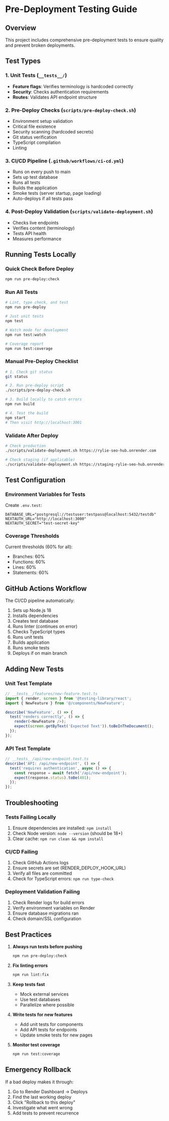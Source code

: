 # Pre-Deployment Testing Guide

## Overview
This project includes comprehensive pre-deployment tests to ensure quality and prevent broken deployments.

## Test Types

### 1. Unit Tests (`__tests__/`)
- **Feature flags**: Verifies terminology is hardcoded correctly
- **Security**: Checks authentication requirements
- **Routes**: Validates API endpoint structure

### 2. Pre-Deploy Checks (`scripts/pre-deploy-check.sh`)
- Environment setup validation
- Critical file existence
- Security scanning (hardcoded secrets)
- Git status verification
- TypeScript compilation
- Linting

### 3. CI/CD Pipeline (`.github/workflows/ci-cd.yml`)
- Runs on every push to main
- Sets up test database
- Runs all tests
- Builds the application
- Smoke tests (server startup, page loading)
- Auto-deploys if all tests pass

### 4. Post-Deploy Validation (`scripts/validate-deployment.sh`)
- Checks live endpoints
- Verifies content (terminology)
- Tests API health
- Measures performance

## Running Tests Locally

### Quick Check Before Deploy
```bash
npm run pre-deploy:check
```

### Run All Tests
```bash
# Lint, type check, and test
npm run pre-deploy

# Just unit tests
npm test

# Watch mode for development
npm run test:watch

# Coverage report
npm run test:coverage
```

### Manual Pre-Deploy Checklist
```bash
# 1. Check git status
git status

# 2. Run pre-deploy script
./scripts/pre-deploy-check.sh

# 3. Build locally to catch errors
npm run build

# 4. Test the build
npm start
# Then visit http://localhost:3001
```

### Validate After Deploy
```bash
# Check production
./scripts/validate-deployment.sh https://rylie-seo-hub.onrender.com

# Check staging (if applicable)
./scripts/validate-deployment.sh https://staging-rylie-seo-hub.onrender.com
```

## Test Configuration

### Environment Variables for Tests
Create `.env.test`:
```env
DATABASE_URL="postgresql://testuser:testpass@localhost:5432/testdb"
NEXTAUTH_URL="http://localhost:3000"
NEXTAUTH_SECRET="test-secret-key"
```

### Coverage Thresholds
Current thresholds (60% for all):
- Branches: 60%
- Functions: 60%
- Lines: 60%
- Statements: 60%

## GitHub Actions Workflow

The CI/CD pipeline automatically:
1. Sets up Node.js 18
2. Installs dependencies
3. Creates test database
4. Runs linter (continues on error)
5. Checks TypeScript types
6. Runs unit tests
7. Builds application
8. Runs smoke tests
9. Deploys if on main branch

## Adding New Tests

### Unit Test Template
```typescript
// __tests__/features/new-feature.test.ts
import { render, screen } from '@testing-library/react';
import { NewFeature } from '@/components/NewFeature';

describe('NewFeature', () => {
  test('renders correctly', () => {
    render(<NewFeature />);
    expect(screen.getByText('Expected Text')).toBeInTheDocument();
  });
});
```

### API Test Template
```typescript
// __tests__/api/new-endpoint.test.ts
describe('API: /api/new-endpoint', () => {
  test('requires authentication', async () => {
    const response = await fetch('/api/new-endpoint');
    expect(response.status).toBe(401);
  });
});
```

## Troubleshooting

### Tests Failing Locally
1. Ensure dependencies are installed: `npm install`
2. Check Node version: `node --version` (should be 18+)
3. Clear cache: `npm run clean && npm install`

### CI/CD Failing
1. Check GitHub Actions logs
2. Ensure secrets are set (RENDER_DEPLOY_HOOK_URL)
3. Verify all files are committed
4. Check for TypeScript errors: `npm run type-check`

### Deployment Validation Failing
1. Check Render logs for build errors
2. Verify environment variables on Render
3. Ensure database migrations ran
4. Check domain/SSL configuration

## Best Practices

1. **Always run tests before pushing**
   ```bash
   npm run pre-deploy:check
   ```

2. **Fix linting errors**
   ```bash
   npm run lint:fix
   ```

3. **Keep tests fast**
   - Mock external services
   - Use test databases
   - Parallelize where possible

4. **Write tests for new features**
   - Add unit tests for components
   - Add API tests for endpoints
   - Update smoke tests for new pages

5. **Monitor test coverage**
   ```bash
   npm run test:coverage
   ```
   
## Emergency Rollback

If a bad deploy makes it through:
1. Go to Render Dashboard → Deploys
2. Find the last working deploy
3. Click "Rollback to this deploy"
4. Investigate what went wrong
5. Add tests to prevent recurrence
